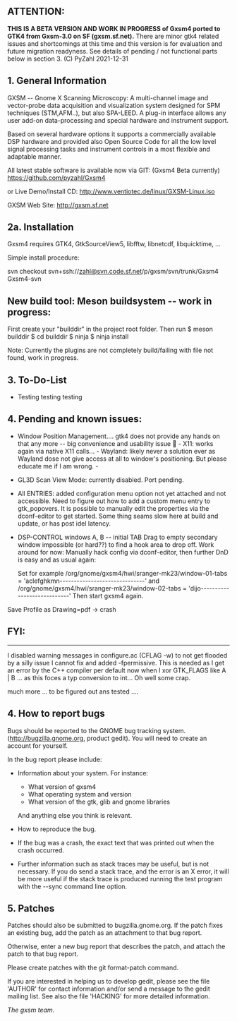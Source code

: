 ## **ATTENTION:**

**THIS IS A BETA VERSION AND WORK IN PROGRESS of Gxsm4 ported to GTK4 from Gxsm-3.0 on SF (gxsm.sf.net).**
There are minor gtk4 related issues and shortcomings at this time
and this version is for evaluation and future migration readyness.
See details of pending / not functional parts below in section 3.
(C) PyZahl 2021-12-31

## 1. General Information

GXSM -- Gnome X Scanning Microscopy: A multi-channel image and
vector-probe data acquisition and visualization system designed for
SPM techniques (STM,AFM..), but also SPA-LEED. A plug-in interface
allows any user add-on data-processing and special hardware and
instrument support.

Based on several hardware options it supports a commercially available
DSP hardware and provided also Open Source Code for all the low level
signal processing tasks and instrument controls in a most flexible and
adaptable manner.

All latest stable software is available now via GIT:
(Gxsm4 Beta currently) https://github.com/pyzahl/Gxsm4

or Live Demo/Install CD:
http://www.ventiotec.de/linux/GXSM-Linux.iso

GXSM Web Site: http://gxsm.sf.net


## 2a. Installation

Gxsm4 requires GTK4, GtkSourceView5, libfftw, libnetcdf, libquicktime, ...

Simple install procedure:

svn checkout svn+ssh://zahl@svn.code.sf.net/p/gxsm/svn/trunk/Gxsm4 Gxsm4-svn

## New build tool: Meson buildsystem -- work in progress:

First create your "builddir" in the project root folder.
Then run
$ meson builddir
$ cd builddir
$ ninja
$ ninja install

Note: Currently the plugins are not completely build/failing with file not found, work in progress.


## 3. To-Do-List

- Testing testing testing

## 4. Pending and known issues:

- Window Position Management....  gtk4 does not provide any hands on that any more -- big convenience and usability issue 🙁
		- X11: works again via native X11 calls...
		- Wayland: likely never a solution ever as Wayland dose not give access at all to window's positioning. But please educate me if I am wrong.
		- 
- GL3D Scan View Mode: currently disabled. Port pending.

- All ENTRIES: added configuration menu option not yet attached and not accessible. Need to figure out how to add a custom menu entry to gtk_popovers.
             It is possible to manually edit the properties via the dconf-editor to get started.
	     Some thing seams slow here at build and update, or has post idel latency.

- DSP-CONTROL windows A, B -- initial TAB Drag to empty secondary window impossible (or hard??) to find a hook area to drop off. Work around for now:
Manually hack config via dconf-editor, then further DnD is easy and as usual again:
   
   Set for example
/org/gnome/gxsm4/hwi/sranger-mk23/window-01-tabs = 'aclefghkmn------------------------------'
and
/org/gnome/gxsm4/hwi/sranger-mk23/window-02-tabs = 'dijo----------------------------'
Then start gxsm4 again.

Save Profile as Drawing=pdf -> crash


## FYI:
----
I disabled warning messages in configure.ac (CFLAG -w) to not get flooded by a silly issue I cannot fix and added -fpermissive.
This is needed as I get an error by the C++ compiler per default now when I xor  GTK_FLAGS  like A | B ... as this foces a typ conversion to int...
Oh well some crap.

much more ... to be figured out ans tested ....


## 4. How to report bugs

Bugs should be reported to the GNOME bug tracking system.
(http://bugzilla.gnome.org, product gedit). You will need to create an
account for yourself.

In the bug report please include:

* Information about your system. For instance:

   - What version of gxsm4
   - What operating system and version
   - What version of the gtk, glib and gnome libraries

  And anything else you think is relevant.

* How to reproduce the bug. 

* If the bug was a crash, the exact text that was printed out when the
  crash occurred.

* Further information such as stack traces may be useful, but is not
  necessary. If you do send a stack trace, and the error is an X error,
  it will be more useful if the stack trace is produced running the test
  program with the --sync command line option.


## 5. Patches

Patches should also be submitted to bugzilla.gnome.org. If the patch
fixes an existing bug, add the patch as an attachment to that bug
report.

Otherwise, enter a new bug report that describes the patch, and attach
the patch to that bug report.

Please create patches with the git format-patch command.

If you are interested in helping us to develop gedit, please see the 
file 'AUTHOR' for contact information and/or send a message to the gedit
mailing list. See also the file 'HACKING' for more detailed information.


  *The gxsm team.*

